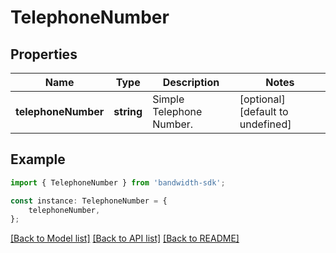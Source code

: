 # TelephoneNumber


## Properties

Name | Type | Description | Notes
------------ | ------------- | ------------- | -------------
**telephoneNumber** | **string** | Simple Telephone Number. | [optional] [default to undefined]

## Example

```typescript
import { TelephoneNumber } from 'bandwidth-sdk';

const instance: TelephoneNumber = {
    telephoneNumber,
};
```

[[Back to Model list]](../README.md#documentation-for-models) [[Back to API list]](../README.md#documentation-for-api-endpoints) [[Back to README]](../README.md)
